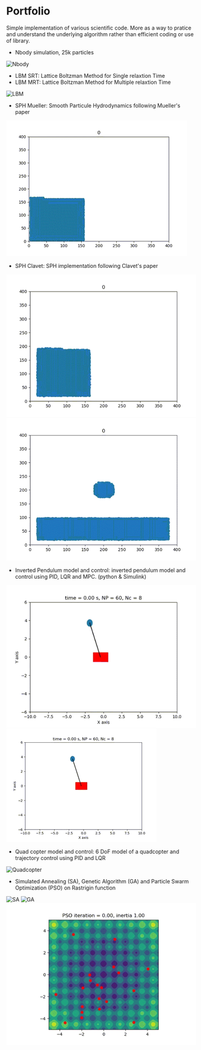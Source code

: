 # Portfolio

Simple implementation of various scientific code. More as a way to pratice and understand the underlying algorithm rather than efficient coding or use of library.

- Nbody simulation, 25k particles

![Nbody](https://github.com/AlexandreBrazy/Portfolio/blob/main/Image/barneshut.gif)

- LBM SRT: Lattice Boltzman Method for Single relaxtion Time
- LBM MRT: Lattice Boltzman Method for Multiple relaxtion Time

![LBM](https://github.com/AlexandreBrazy/Portfolio/blob/main/Image/LBM.gif)

- SPH Mueller: Smooth Particule Hydrodynamics following Mueller's paper

![SPH Mueller](https://github.com/AlexandreBrazy/Portfolio/blob/main/Image/SPH%20Mueller.gif)

- SPH Clavet: SPH implementation following Clavet's paper

![SPH Clavet Dam Break](https://github.com/AlexandreBrazy/Portfolio/blob/main/Image/SPH%20Clavet%20dam%20break.gif)
![SPH Clavet Droplet](https://github.com/AlexandreBrazy/Portfolio/blob/main/Image/SPH%20Clavet%20Doopplet.gif)

- Inverted Pendulum model and control: inverted pendulum model and control using PID, LQR and MPC. (python & Simulink)

![Pendulum LQG](https://github.com/AlexandreBrazy/Portfolio/blob/main/Image/inverted%20pendulum%20lqg.gif)
![Pendulum MPC](https://github.com/AlexandreBrazy/Portfolio/blob/main/Image/inverted%20pendulum%20mpc.gif)

- Quad copter model and control: 6 DoF model of a quadcopter and trajectory control using PID and LQR

![Quadcopter](https://your-copied-image-address)

- Simulated Annealing (SA), Genetic Algorithm (GA) and Particle Swarm Optimization (PSO) on Rastrigin function

![SA](https://github.com/AlexandreBrazy/Portfolio/blob/main/Image/SA.gif)
![GA](https://github.com/AlexandreBrazy/Portfolio/blob/main/Image/GA.gif)
![PSO](https://github.com/AlexandreBrazy/Portfolio/blob/main/Image/PSO.gif)





